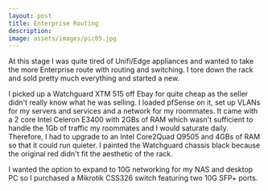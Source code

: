 ```yaml
---
layout: post
title: Enterprise Routing
description:
image: assets/images/pic05.jpg
---
```

At this stage I was quite tired of Unifi/Edge appliances and wanted to take the more Enterprise route with routing and switching. I tore down the rack and sold pretty much everything and started a new.

I picked up a Watchguard XTM 515 off Ebay for quite cheap as the seller didn't really know what he was selling. I loaded pfSense on it, set up VLANs for my servers and services and a network for my roommates. It came with a 2 core Intel Celeron E3400 with 2GBs of RAM which wasn't sufficient to handle the 1Gb of traffic my roommates and I would saturate daily. Therefore, I had to upgrade to an Intel Core2Quad Q9505 and 4GBs of RAM so that it could run quieter. I painted the Watchguard chassis black because the original red didn't fit the aesthetic of the rack.

I wanted the option to expand to 10G networking for my NAS and desktop PC so I purchased a Mikrotik CSS326 switch featuring two 10G SFP+ ports.
